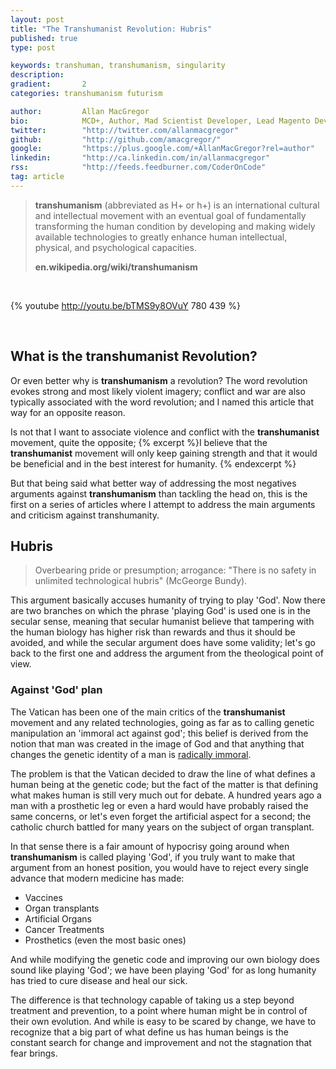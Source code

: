 ```yaml
---
layout: post
title: "The Transhumanist Revolution: Hubris"
published: true
type: post

keywords: transhuman, transhumanism, singularity
description:
gradient: 		2
categories: transhumanism futurism

author: 		Allan MacGregor
bio: 			MCD+, Author, Mad Scientist Developer, Lead Magento Developer @demacmedia.
twitter: 		"http://twitter.com/allanmacgregor"
github: 		"http://github.com/amacgregor/"
google: 		"https://plus.google.com/+AllanMacGregor?rel=author"
linkedin: 		"http://ca.linkedin.com/in/allanmacgregor"
rss: 			"http://feeds.feedburner.com/CoderOnCode"
tag: article
---
```


> **transhumanism** (abbreviated as H+ or h+) is an international cultural and intellectual movement with an eventual goal of fundamentally transforming the human condition by developing and making widely available technologies to greatly enhance human intellectual, physical, and psychological capacities.
>
> **en.wikipedia.org/wiki/transhumanism**




<br/>

{% youtube http://youtu.be/bTMS9y8OVuY 780 439 %}

<br/>


## What is the **transhumanist** Revolution?

Or even better why is **transhumanism** a revolution? The word revolution evokes strong and most likely violent imagery; conflict and war are also typically associated with the word revolution; and I named this article that way for an opposite reason.

Is not that I want to associate violence and conflict with the **transhumanist** movement, quite the opposite; {% excerpt %}I believe that the **transhumanist** movement will only keep gaining strength and that it would be beneficial and in the best interest for humanity. {% endexcerpt %}

But that being said  what better way of addressing the most negatives arguments against **transhumanism** than tackling the head on, this is the first on a series of articles where I attempt to address the main arguments and criticism against transhumanity.

## Hubris

> Overbearing pride or presumption; arrogance: "There is no safety in unlimited technological hubris" (McGeorge Bundy).

This argument basically accuses humanity of trying to play 'God'. Now there are two branches on which the phrase 'playing God' is used one is in the secular sense, meaning that secular humanist believe that tampering with the human biology has higher risk than rewards and thus it should be avoided, and while the secular argument does have some validity; let's go back to the first one and address the argument from the theological point of view.

### Against 'God' plan

The Vatican has been one of the main critics of the **transhumanist** movement and any related technologies, going as far as to calling genetic manipulation an 'immoral act against god'; this belief is derived from the notion that man was created in the image of God and that anything that changes the genetic identity of a man is [radically immoral](http://www.vatican.va/roman_curia/congregations/cfaith/cti_documents/rc_con_cfaith_doc_20040723_communion-stewardship_en.html).

The problem is that the Vatican decided to draw the line of what defines a human being at the genetic code; but the fact of the matter is that defining what makes human is still very much out for debate. A hundred years ago a man with a prosthetic leg or even a hard would have probably raised the same concerns, or let's even forget the artificial aspect for a second; the catholic church battled for many years on the subject of organ transplant.

In that sense there is a fair amount of hypocrisy going around when **transhumanism** is called playing 'God', if you truly want to make that argument from an honest position, you would have to reject every single advance that modern medicine has made:

- Vaccines
- Organ transplants
- Artificial Organs
- Cancer Treatments
- Prosthetics (even the most basic ones)

And while modifying the genetic code and improving our own biology does sound like playing 'God'; we have been playing 'God' for as long humanity has tried to cure disease and heal our sick.

The difference is that technology capable of taking us a step beyond treatment and prevention, to a point where human might be in control of their own evolution. And while is easy to be scared by change, we have to recognize that a big part of what define us has human beings is the constant search for change and improvement and not the stagnation that fear brings.
